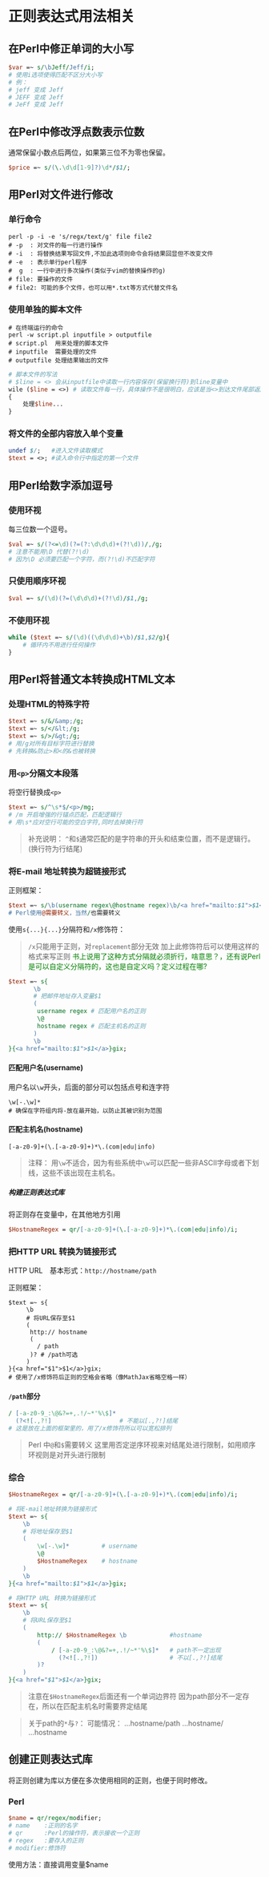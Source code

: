 # 正则表达式用法相关

## 在Perl中修正单词的大小写

```perl
$var =~ s/\bJeff/Jeff/i;
# 使用i选项使得匹配不区分大小写
# 例：
# jeff 变成 Jeff
# JEFF 变成 Jeff
# JeFf 变成 Jeff
```

## 在Perl中修改浮点数表示位数

通常保留小数点后两位，如果第三位不为零也保留。  

```perl
$price =~ s/(\.\d\d[1-9]?)\d*/$1/;
```

## 用Perl对文件进行修改

### 单行命令

```shell
perl -p -i -e 's/regx/text/g' file file2
# -p  : 对文件的每一行进行操作
# -i  : 将替换结果写回文件,不加此选项则命令会将结果回显但不改变文件
# -e  : 表示单行perl程序
#  g  : 一行中进行多次操作(类似于vim的替换操作的g)
# file: 要操作的文件
# file2: 可能的多个文件，也可以用*.txt等方式代替文件名
```

### 使用单独的脚本文件

```shell
# 在终端运行的命令
perl -w script.pl inputfile > outputfile
# script.pl  用来处理的脚本文件
# inputfile  需要处理的文件
# outputfile 处理结果输出的文件
```

```perl
# 脚本文件的写法
# $line = <> 会从inputfile中读取一行内容保存(保留换行符)到line变量中
wile ($line = <>) # 读取文件每一行，具体操作不是很明白，应该是当<>到达文件尾部返回一个假值
{
    处理$line...
}
```

### 将文件的全部内容放入单个变量

```perl
undef $/;   #进入文件读取模式
$text = <>; #读入命令行中指定的第一个文件
```

## 用Perl给数字添加逗号

### 使用环视

每三位数一个逗号。  

```perl
$val =~ s/(?<=\d)(?=(?:\d\d\d)+(?!\d))/,/g;
# 注意不能用\D 代替(?!\d)
# 因为\D 必须要匹配一个字符，而(?!\d)不匹配字符
```

### 只使用顺序环视

```perl
$val =~ s/(\d)(?=(\d\d\d)+(?!\d)/$1,/g;
```

### 不使用环视

```perl
while ($text =~ s/(\d)((\d\d\d)+\b)/$1,$2/g){
    # 循环内不用进行任何操作
}
```

## 用Perl将普通文本转换成HTML文本

### 处理HTML的特殊字符

```perl
$text =~ s/&/&amp;/g;
$text =~ s/</&lt;/g;
$text =~ s/>/&gt;/g;
# 用/g对所有目标字符进行替换
# 先转换&防止>和<的&也被转换
```

### 用`<p>`分隔文本段落

将空行替换成`<p>`  

```perl
$text =~ s/^\s*$/<p>/mg;
# /m 开启增强的行锚点匹配，匹配逻辑行
# 用\s*应对空行可能的空白字符,同时去掉换行符
```

> 补充说明：
> `^`和`$`通常匹配的是字符串的开头和结束位置，而不是逻辑行。(换行符为行结尾)  

### 将E-mail 地址转换为超链接形式

正则框架：

```perl
$text =~ s/\b(username regex\@hostname regex)\b/<a href="mailto:$1">$1<\/a>\g;
# Perl使用@需要转义，当然/也需要转义
```

使用`s{...}{...}`分隔符和`/x`修饰符：
> `/x`只能用于正则，对`replacement`部分无效
> 加上此修饰符后可以使用这样的格式来写正则
<font color="green">书上说用了这种方式分隔就必须折行，啥意思？，还有说Perl是可以自定义分隔符的，这也是自定义吗？定义过程在哪?</font>

```perl
$text =~ s{
       \b
       # 把邮件地址存入变量$1
       (
        username regex # 匹配用户名的正则
        \@
        hostname regex # 匹配主机名的正则
       )
       \b
}{<a href="mailto:$1">$1</a>}gix;
```

#### 匹配用户名(username)

用户名以`\w`开头，后面的部分可以包括点号和连字符  

```regex
\w[-.\w]*
# 确保在字符组内将-放在最开始，以防止其被识别为范围
```

#### 匹配主机名(hostname)

```regex
[-a-z0-9]+(\.[-a-z0-9]+)*\.(com|edu|info)
```

> 注释：
> 用`\w`不适合，因为有些系统中`\w`可以匹配一些非ASCII字母或者下划线，这些不该出现在主机名。

##### 构建正则表达式库

将正则存在变量中，在其他地方引用  

```perl
$HostnameRegex = qr/[-a-z0-9]+(\.[-a-z0-9]+)*\.(com|edu|info)/i;
```

### 把HTTP URL 转换为链接形式

HTTP URL　基本形式：`http://hostname/path`

正则框架：

```regex
$text =~ s{
     \b
     # 将URL保存至$1
     (
      http:// hostname
      (
        / path
      )? # /path可选
     )
}{<a href="$1">$1</a>}gix;
# 使用了/x修饰符后正则的空格会省略（像MathJax省略空格一样）
```

#### `/path`部分

```perl
/ [-a-z0-9_:\@&?=+,.!/~*'%\$]*
  (?<![.,?!]                   # 不能以[.,?!]结尾
# 这是放在上面的框架里的，用了/x修饰符所以可以宽松排列
```

> Perl 中`@`和`$`需要转义
> 这里用否定逆序环视来对结尾处进行限制，如用顺序环视则是对开头进行限制

### 综合

```perl
$HostnameRegex = qr/[-a-z0-9]+(\.[-a-z0-9]+)*\.(com|edu|info)/i;

# 将E-mail地址转换为链接形式
$text =~ s{
    \b
    # 将地址保存至$1
    (
        \w[-.\w]*         # username
        \@
        $HostnameRegex    # hostname
    )
    \b
}{<a href="mailto:$1">$1</a>}gix;

# 将HTTP URL 转换为链接形式
$text =~ s{
    \b
    # 将URL保存至$1
    (
        http:// $HostnameRegex \b            #hostname
        (
            / [-a-z0-9_:\@&?=+,.!/~*'%\$]*   # path不一定出现
              (?<![.,?!])                    # 不以[.,?!]结尾
        )?
    )
}{<a href="$1">$1</a>}gix;
```

> 注意在`$HostnameRegex`后面还有一个单词边界符
> 因为path部分不一定存在，所以在匹配主机名时需要界定结尾

> 关于path的`*`与`?`：
> 可能情况：
> ...hostname/path
> ...hostname/
> ...hostname

## 创建正则表达式库

将正则创建为库以方便在多次使用相同的正则，也便于同时修改。  

### Perl

```perl
$name = qr/regex/modifier;
# name    :正则的名字
# qr      :Perl的操作符，表示接收一个正则
# regex   :要存入的正则
# modifier:修饰符
```
使用方法：直接调用变量$name  
